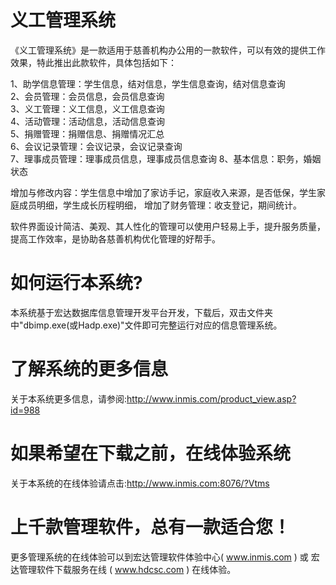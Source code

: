 # 义工管理系统

《义工管理系统》是一款适用于慈善机构办公用的一款软件，可以有效的提供工作效果，特此推出此款软件，具体包括如下： 

1、助学信息管理：学生信息，结对信息，学生信息查询，结对信息查询   
2、会员管理：会员信息，会员信息查询   
3、义工管理：义工信息，义工信息查询   
4、活动管理：活动信息，活动信息查询   
5、捐赠管理：捐赠信息、捐赠情况汇总   
6、会议记录管理：会议记录，会议记录查询   
7、理事成员管理：理事成员信息，理事成员信息查询 
8、基本信息：职务，婚姻状态  

增加与修改内容：学生信息中增加了家访手记，家庭收入来源，是否低保，学生家庭成员明细，学生成长历程明细，
增加了财务管理：收支登记，期间统计。

软件界面设计简洁、美观、其人性化的管理可以使用户轻易上手，提升服务质量，提高工作效率，是协助各慈善机构优化管理的好帮手。

# 如何运行本系统?

本系统基于宏达数据库信息管理开发平台开发，下载后，双击文件夹中"dbimp.exe(或Hadp.exe)"文件即可完整运行对应的信息管理系统。

# 了解系统的更多信息

关于本系统更多信息，请参阅:http://www.inmis.com/product_view.asp?id=988

# 如果希望在下载之前，在线体验系统

关于本系统的在线体验请点击:http://www.inmis.com:8076/?Vtms

# 上千款管理软件，总有一款适合您！

更多管理系统的在线体验可以到宏达管理软件体验中心( www.inmis.com ) 或 宏达管理软件下载服务在线 ( www.hdcsc.com ) 在线体验。

